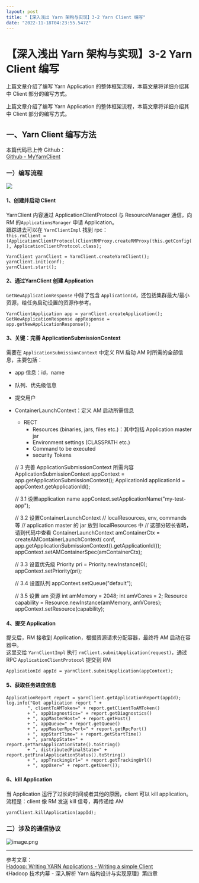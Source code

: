 ```yaml
---
layout: post
title: "【深入浅出 Yarn 架构与实现】3-2 Yarn Client 编写"
date: "2022-11-18T04:23:55.547Z"
---
```

【深入浅出 Yarn 架构与实现】3-2 Yarn Client 编写
===================================

上篇文章介绍了编写 Yarn Application 的整体框架流程，本篇文章将详细介绍其中 Client 部分的编写方式。

上篇文章介绍了编写 Yarn Application 的整体框架流程，本篇文章将详细介绍其中 Client 部分的编写方式。

一、Yarn Client 编写方法
------------------

本篇代码已上传 Github：  
[Github - MyYarnClient](https://github.com/Simon-Ace/hadoop-yarn-study-demo/blob/master/application-service-demo/src/main/java/com/shuofxz/MyYarnClient.java)

### 一）编写流程

![](https://img2022.cnblogs.com/blog/1324217/202211/1324217-20221117202019806-1857902441.png)

#### 1、创建并启动 Client

YarnClient 内容通过 ApplicationClientProtocol 与 ResourceManager 通信，向 RM 的`ApplicationsManager` 申请 Application。  
跟踪进去可以在 `YarnClientImpl` 找到 rpc：  
`this.rmClient = (ApplicationClientProtocol)ClientRMProxy.createRMProxy(this.getConfig(), ApplicationClientProtocol.class);`

    YarnClient yarnClient = YarnClient.createYarnClient();
    yarnClient.init(conf);
    yarnClient.start();
    

#### 2、通过YarnClient 创建 Application

`GetNewApplicationResponse` 中除了包含 `ApplicationId`，还包括集群最大/最小资源，给任务启动设置的资源作参考。

    YarnClientApplication app = yarnClient.createApplication();
    GetNewApplicationResponse appResponse = app.getNewApplicationResponse();
    

#### 3、关键：完善 ApplicationSubmissionContext

需要在 `ApplicationSubmissionContext` 中定义 RM 启动 AM 时所需的全部信息，主要包括：

*   app 信息：id，name
*   队列、优先级信息
*   提交用户
*   ContainerLaunchContext：定义 AM 启动所需信息
    *   RECT
        *   Resources (binaries, jars, files etc.)：其中包括 Application master jar
        *   Environment settings (CLASSPATH etc.)
        *   Command to be executed
        *   security Tokens

    // 3 完善 ApplicationSubmissionContext 所需内容
    ApplicationSubmissionContext appContext = app.getApplicationSubmissionContext();
    ApplicationId applicationId = appContext.getApplicationId();
    
    // 3.1 设置application name
    appContext.setApplicationName("my-test-app");
    
    // 3.2 设置ContainerLaunchContext
    // localResources, env, commands 等
    // application master 的 jar 放到 localResources 中
    // 这部分较长省略，请到代码中查看
    ContainerLaunchContext amContainerCtx = createAMContainerLaunchContext(
            conf, app.getApplicationSubmissionContext().getApplicationId());
    appContext.setAMContainerSpec(amContainerCtx);
    
    // 3.3 设置优先级
    Priority pri = Priority.newInstance(0);
    appContext.setPriority(pri);
    
    // 3.4 设置队列
    appContext.setQueue("default");
    
    // 3.5 设置 am 资源
    int amMemory = 2048;
    int amVCores = 2;
    Resource capability = Resource.newInstance(amMemory, amVCores);
    appContext.setResource(capability);
    

#### 4、提交 Application

提交后，RM 接收到 Application，根据资源请求分配容器，最终将 AM 启动在容器中。  
这里交给 `YarnClientImpl` 执行 `rmClient.submitApplication(request)`，通过 RPC `ApplicationClientProtocol` 提交到 RM

    ApplicationId appId = yarnClient.submitApplication(appContext);
    

#### 5、获取任务进度信息

    ApplicationReport report = yarnClient.getApplicationReport(appId);
    log.info("Got application report " + 
            ", clientToAMToken=" + report.getClientToAMToken() 
            + ", appDiagnostics=" + report.getDiagnostics() 
            + ", appMasterHost=" + report.getHost() 
            + ", appQueue=" + report.getQueue()
            + ", appMasterRpcPort=" + report.getRpcPort()
            + ", appStartTime=" + report.getStartTime()
            + ", yarnAppState=" + report.getYarnApplicationState().toString()
            + ", distributedFinalState=" + report.getFinalApplicationStatus().toString()
            + ", appTrackingUrl=" + report.getTrackingUrl()
            + ", appUser=" + report.getUser());
    

#### 6、kill Application

当 Application 运行了过长的时间或者其他的原因，client 可以 kill application。  
流程是：client 像 RM 发送 kill 信号，再传递给 AM

    yarnClient.killApplication(appId);
    

### 二）涉及的通信协议

![image.png](https://img2022.cnblogs.com/blog/1324217/202211/1324217-20221117201353651-1702420869.png)

* * *

参考文章：  
[Hadoop: Writing YARN Applications - Writing a simple Client](https://hadoop.apache.org/docs/stable/hadoop-yarn/hadoop-yarn-site/WritingYarnApplications.html#Writing_a_simple_Client)  
《Hadoop 技术内幕 - 深入解析 Yarn 结构设计与实现原理》第四章